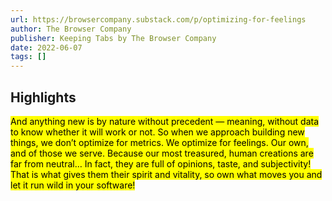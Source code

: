 ```yaml
---
url: https://browsercompany.substack.com/p/optimizing-for-feelings
author: The Browser Company
publisher: Keeping Tabs by The Browser Company
date: 2022-06-07
tags: []
---
```


## Highlights
<mark>And anything new is by nature without precedent — meaning, without data to know whether it will work or not. So when we approach building new things, we don’t optimize for metrics. We optimize for feelings. Our own, and of those we serve. Because our most treasured, human creations are far from neutral… In fact, they are full of opinions, taste, and subjectivity! That is what gives them their spirit and vitality, so own what moves you and let it run wild in your software!</mark>

